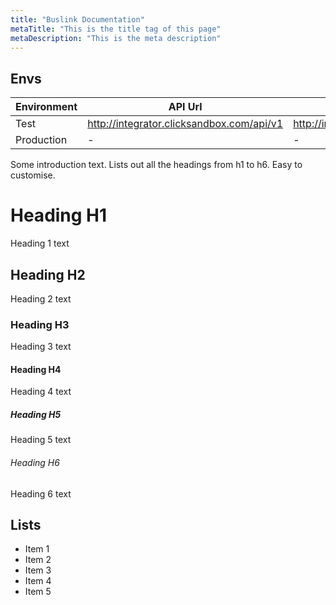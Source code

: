 ```yaml
---
title: "Buslink Documentation"
metaTitle: "This is the title tag of this page"
metaDescription: "This is the meta description"
---
```

## Envs

Environment | API Url                                             | Admin                                        |       Status
----------- | --------------------------------------------------- | -------------------------------------------- | :----------------:
Test     | <http://integrator.clicksandbox.com/api/v1> | <http://integrator.clicksandbox.com/api/v1> | :white_check_mark:
Production  | -                                                   | -                                            |        :x:

Some introduction text. Lists out all the headings from h1 to h6. Easy to customise.

# Heading H1
Heading 1 text

## Heading H2
Heading 2 text

### Heading H3
Heading 3 text

#### Heading H4
Heading 4 text

##### Heading H5
Heading 5 text

###### Heading H6
Heading 6 text

## Lists
- Item 1
- Item 2
- Item 3
- Item 4
- Item 5
